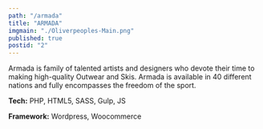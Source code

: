 ```yaml
---
path: "/armada"
title: "ARMADA"
imgmain: "./Oliverpeoples-Main.png"
published: true
postid: "2"
---
```


Armada is family of talented artists and designers who devote their time to making high-quality Outwear and Skis. Armada is available in 40 different nations and fully encompasses the freedom of the sport.

**Tech:** PHP, HTML5, SASS, Gulp, JS

**Framework:** Wordpress, Woocommerce
